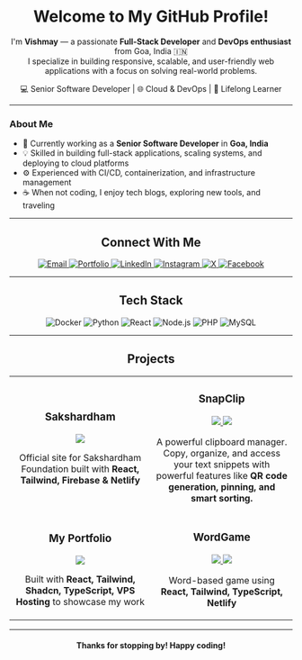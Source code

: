 <h1 align="center">Welcome to My GitHub Profile!</h1>

<p align="center">
  I'm <strong>Vishmay</strong> — a passionate <strong>Full-Stack Developer</strong> and <strong>DevOps enthusiast</strong> from Goa, India 🇮🇳<br>
  I specialize in building responsive, scalable, and user-friendly web applications with a focus on solving real-world problems.
</p>

<p align="center">
  💻 Senior Software Developer | 🌐 Cloud & DevOps | 🧠 Lifelong Learner
</p>

---

### About Me

- 🔭 Currently working as a **Senior Software Developer** in **Goa, India**
- 💡 Skilled in building full-stack applications, scaling systems, and deploying to cloud platforms
- ⚙️ Experienced with CI/CD, containerization, and infrastructure management
- ☕ When not coding, I enjoy tech blogs, exploring new tools, and traveling

---

<h2 align="center">Connect With Me</h2>

<p align="center">
  <a href="mailto:vishmaycode@gmail.com">
    <img src="https://img.shields.io/badge/Email-red?style=for-the-badge&logo=gmail&logoColor=white" alt="Email" />
  </a>
  <a href="https://vishcodes.com/">
    <img src="https://img.shields.io/badge/Portfolio-black?style=for-the-badge&logo=googlechrome&logoColor=white" alt="Portfolio" />
  </a>
  <a href="https://www.linkedin.com/in/vishmay">
    <img src="https://img.shields.io/badge/LinkedIn-blue?style=for-the-badge&logo=linkedin&logoColor=white" alt="LinkedIn" />
  </a>
  <a href="https://www.instagram.com/__vishmay__/">
    <img src="https://img.shields.io/badge/Instagram-E4405F?style=for-the-badge&logo=instagram&logoColor=white" alt="Instagram" />
  </a>
  <a href="https://x.com/VishmayK7">
    <img src="https://img.shields.io/badge/X-000000?style=for-the-badge&logo=x&logoColor=white" alt="X" />
  </a>
  <a href="https://www.facebook.com/vishmay.karbotkar">
    <img src="https://img.shields.io/badge/Facebook-1877F2?style=for-the-badge&logo=facebook&logoColor=white" alt="Facebook" />
  </a>
</p>

---

<h2 align="center">Tech Stack</h2>

<p align="center">
  <img src="https://img.shields.io/badge/Docker-2496ED?style=for-the-badge&logo=docker&logoColor=white" alt="Docker" />
  <img src="https://img.shields.io/badge/Python-3776AB?style=for-the-badge&logo=python&logoColor=white" alt="Python" />
  <img src="https://img.shields.io/badge/React-61DAFB?style=for-the-badge&logo=react&logoColor=black" alt="React" />
  <img src="https://img.shields.io/badge/Node.js-339933?style=for-the-badge&logo=node.js&logoColor=white" alt="Node.js" />
  <img src="https://img.shields.io/badge/PHP-777BB4?style=for-the-badge&logo=php&logoColor=white" alt="PHP" />
  <img src="https://img.shields.io/badge/MySQL-4479A1?style=for-the-badge&logo=mysql&logoColor=white" alt="MySQL" />
</p>

---

<h2 align="center">Projects</h2>

<table align="center">
  <tr>
    <td align="center" width="50%">
      <h3>Sakshardham</h3>
      <a href="https://sakshardham.org/">
        <img src="https://img.shields.io/badge/Visit Site-123c76?style=for-the-badge&logo=googlechrome&logoColor=white" />
      </a>
      <p>Official site for Sakshardham Foundation built with <strong>React, Tailwind, Firebase & Netlify</strong></p>
    </td>
    <td align="center" width="50%">
      <h3>SnapClip</h3>
      <a href="https://chromewebstore.google.com/detail/snapclip/fnobgbeicjeeakpcccndbmofmhjdammn">
        <img src="https://img.shields.io/badge/Chrome Extension-123c76?style=for-the-badge&logo=googlechrome&logoColor=white" />
      </a>
      <a href="https://snapclip.vishcodes.com">
        <img src="https://img.shields.io/badge/Visit Site-123c76?style=for-the-badge&logo=googlechrome&logoColor=white" />
      </a>
      <p>A powerful clipboard manager. Copy, organize, and access your text snippets with powerful features like <strong>QR code generation, pinning, and smart sorting.</strong></p>
    </td>
  </tr>
  <tr>
    <td align="center" width="50%">
      <h3>My Portfolio</h3>
      <a href="https://vishcodes.com/">
        <img src="https://img.shields.io/badge/Visit Site-123c76?style=for-the-badge&logo=googlechrome&logoColor=white" />
      </a>
      <p>Built with <strong>React, Tailwind, Shadcn, TypeScript, VPS Hosting</strong> to showcase my work</p>
    </td>
    <td align="center" width="50%">
      <h3>WordGame</h3>
      <a href="https://github.com/vishmaycode/wordster">
        <img src="https://img.shields.io/badge/GitHub Repo-1f2937?style=for-the-badge&logo=github&logoColor=white" />
      </a>
      <a href="https://wordgame.vishcodes.com/">
        <img src="https://img.shields.io/badge/Visit Site-123c76?style=for-the-badge&logo=googlechrome&logoColor=white" />
      </a>
      <p>Word-based game using <strong>React, Tailwind, TypeScript, Netlify</strong></p>
    </td>
  </tr>
</table>

---

<h4 align="center">Thanks for stopping by! Happy coding!</h4>
